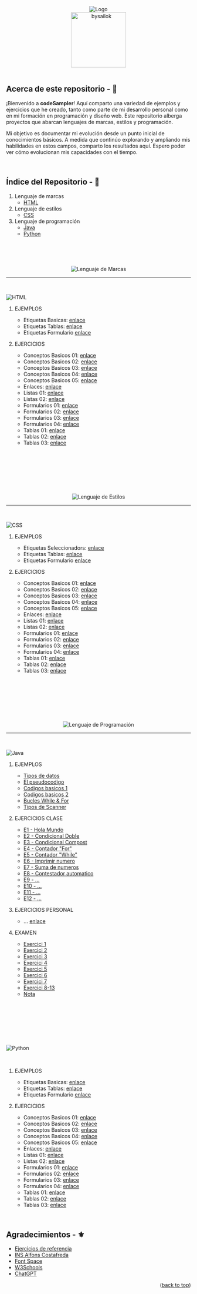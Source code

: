 <!-- LOGO INICIO -->
<section id= "top">
<div align="center">
  <img src="img_readme/codeSampler.png" alt="Logo">
</div>
<div align="center">
   <a href="https://github.com/Sailok25">
    <img src="img_readme/by.png" alt="bysailok" width=150>
    </a>
</div>
</br>

<!-- PRESENTACIÓN DEL REPOSITORIO -->
## Acerca de este repositorio - 👀
<p>¡Bienvenido a <strong>codeSampler</strong>! Aquí comparto una variedad de ejemplos y ejercicios que he creado, tanto como parte de mi desarrollo personal como en mi formación en programación y diseño web. Este repositorio alberga proyectos que abarcan lenguajes de marcas, estilos y programación.</p>
<p>Mi objetivo es documentar mi evolución desde un punto inicial de conocimientos básicos. A medida que continúo explorando y ampliando mis habilidades en estos campos, comparto los resultados aquí. Espero poder ver cómo evolucionan mis capacidades con el tiempo.</p>

</br>

## Índice del Repositorio - 📑
1. Lenguaje de marcas
    * <a href="#HTML">HTML</a>
2. Lenguaje de estilos
    * <a href="#CSS">CSS</a>
3. Lenguaje de programación
    * <a href="#Java">Java</a>
    * <a href="#Python">Python</a>
<br>
<br>
<br>

<p align="center">
  <img src="img_readme/lenguajedemarcas.png" alt="Lenguaje de Marcas">
</p>
<hr>

<br>

<section id= "html">
<p align="left">
  <img src="img_readme/HTML.png" alt="HTML">
</p>


1. EJEMPLOS
    * Etiquetas Basicas: [enlace](https://github.com/Sailok25/codeSampler/blob/main/HTML/ejemplos/Ejemplo1.html)
    * Etiquetas Tablas: [enlace](https://github.com/Sailok25/codeSampler/blob/main/HTML/ejemplos/Ejemplo2.html)
    * Etiquetas Formulario [enlace](https://github.com/Sailok25/codeSampler/blob/main/HTML/ejemplos/Ejemplo3.html)
      
2. EJERCICIOS
    * Conceptos Basicos 01: [enlace](https://github.com/Sailok25/codeSampler/blob/main/HTML/ejercicios/Ejercicio1.html)
    * Conceptos Basicos 02: [enlace](https://github.com/Sailok25/codeSampler/blob/main/HTML/ejercicios/Ejercicio2.html)
    * Conceptos Basicos 03: [enlace](https://github.com/Sailok25/codeSampler/blob/main/HTML/ejercicios/Ejercicio3.html)
    * Conceptos Basicos 04: [enlace](https://github.com/Sailok25/codeSampler/blob/main/HTML/ejercicios/Ejercicio4.html)
    * Conceptos Basicos 05: [enlace](https://github.com/Sailok25/codeSampler/blob/main/HTML/ejercicios/Ejercicio5.html)
    * Enlaces: [enlace](https://github.com/Sailok25/codeSampler/blob/main/HTML/ejercicios/Ejercicio6.html)
    * Listas 01: [enlace](https://github.com/Sailok25/codeSampler/blob/main/HTML/ejercicios/Ejercicio7.html)
    * Listas 02: [enlace](https://github.com/Sailok25/HTML/blob/main/Ejercicio8.html)
    * Formularios 01: [enlace](https://github.com/Sailok25/codeSampler/blob/main/HTML/ejercicios/Ejercicio9.html)
    * Formularios 02: [enlace](https://github.com/Sailok25/codeSampler/blob/main/HTML/ejercicios/Ejercicio10.html)
    * Formularios 03: [enlace](https://github.com/Sailok25/codeSampler/blob/main/HTML/ejercicios/Ejercicio11.html)
    * Formularios 04: [enlace](https://github.com/Sailok25/codeSampler/blob/main/HTML/ejercicios/Ejercicio15.html)
    * Tablas 01: [enlace](https://github.com/Sailok25/codeSampler/blob/main/HTML/ejercicios/Ejercicio12.html)
    * Tablas 02: [enlace](https://github.com/Sailok25/codeSampler/blob/main/HTML/ejercicios/Ejercicio13.html)
    * Tablas 03: [enlace](https://github.com/Sailok25/codeSampler/blob/main/HTML/ejercicios/Ejercicio14.html)

<br>
<br>
<br>
<br>
<br>
<br>

<p align="center">
  <img src="img_readme/lenguajedeestilos.png" alt="Lenguaje de Estilos">
</p>
<hr>

<br>

<section id= "CSS">
<p align="left">
  <img src="img_readme/CSS.png" alt="CSS">
</p>
  
1. EJEMPLOS
    * Etiquetas Seleccionadors: [enlace](https://github.com/Sailok25/HTML/blob/main/Ejemplo1.html)
    * Etiquetas Tablas: [enlace](https://github.com/Sailok25/HTML/blob/main/Ejemplo2.html)
    * Etiquetas Formulario [enlace](https://github.com/Sailok25/HTML/blob/main/Ejemplo3.html)
      
2. EJERCICIOS
    * Conceptos Basicos 01: [enlace](https://github.com/Sailok25/HTML/blob/main/Ejercicio1.html)
    * Conceptos Basicos 02: [enlace](https://github.com/Sailok25/HTML/blob/main/Ejercicio2.html)
    * Conceptos Basicos 03: [enlace](https://github.com/Sailok25/HTML/blob/main/Ejercicio3.html)
    * Conceptos Basicos 04: [enlace](https://github.com/Sailok25/HTML/blob/main/Ejercicio4.html)
    * Conceptos Basicos 05: [enlace](https://github.com/Sailok25/HTML/blob/main/Ejercicio5.html)
    * Enlaces: [enlace](https://github.com/Sailok25/HTML/blob/main/Ejercicio6.html)
    * Listas 01: [enlace](https://github.com/Sailok25/HTML/blob/main/Ejercicio7.html)
    * Listas 02: [enlace](https://github.com/Sailok25/HTML/blob/main/Ejercicio8.html)
    * Formularios 01: [enlace](https://github.com/Sailok25/HTML/blob/main/Ejercicio9.html)
    * Formularios 02: [enlace](https://github.com/Sailok25/HTML/blob/main/Ejercicio10.html)
    * Formularios 03: [enlace](https://github.com/Sailok25/HTML/blob/main/Ejercicio11.html)
    * Formularios 04: [enlace](https://github.com/Sailok25/HTML/blob/main/Ejercicio15.html)
    * Tablas 01: [enlace](https://github.com/Sailok25/HTML/blob/main/Ejercicio12.html)
    * Tablas 02: [enlace](https://github.com/Sailok25/HTML/blob/main/Ejercicio13.html)
    * Tablas 03: [enlace](https://github.com/Sailok25/HTML/blob/main/Ejercicio14.html)

<br>
<br>
<br>
<br>
<br>
<br>

<p align="center">
  <img src="img_readme/lenguajedeprogramacion.png" alt="Lenguaje de Programación">
</p>
<hr>

<br>

<section id= "Java">
<p align="left">
  <img src="img_readme/Java.png" alt="Java">
</p>

1. EJEMPLOS
    * [Tipos de datos](https://github.com/Sailok25/JAVA/blob/main/Ejemplo1.txt)
    * [El pseudocodigo](https://github.com/Sailok25/JAVA/blob/main/Ejemplo2.txt)
    * [Codigos basicos 1](https://github.com/Sailok25/JAVA/blob/main/Ejemplo3.txt)
    * [Codigos basicos 2](https://github.com/Sailok25/JAVA/blob/main/Ejemplo4.txt)
    * [Bucles While & For](https://github.com/Sailok25/JAVA/blob/main/Ejemplo5.txt)
    * [Tipos de Scanner](https://github.com/Sailok25/JAVA/blob/main/Ejemplo6.txt)
      
2. EJERCICIOS CLASE
    * [E1 - Hola Mundo](https://github.com/Sailok25/JAVA/blob/main/eje1.java)
    * [E2 - Condicional Doble](https://github.com/Sailok25/JAVA/blob/main/eje2.java)
    * [E3 - Condicional Compost](https://github.com/Sailok25/JAVA/blob/main/eje3.java)
    * [E4 - Contador "For"](https://github.com/Sailok25/JAVA/blob/main/eje4.java)
    * [E5 - Contador "While"](https://github.com/Sailok25/JAVA/blob/main/eje5.java)
    * [E6 - Imprimir numero](https://github.com/Sailok25/JAVA/blob/main/eje6.java)
    * [E7 - Suma de numeros](https://github.com/Sailok25/JAVA/blob/main/eje7.java)
    * [E8 - Contestador automatico](https://github.com/Sailok25/JAVA/blob/main/eje8.java)
    * [E9 - ...](https://github.com/Sailok25/JAVA/blob/main/eje9.java)
    * [E10 - ...](https://github.com/Sailok25/JAVA/blob/main/eje10.java)
    * [E11 - ...](https://github.com/Sailok25/JAVA/blob/main/eje11.java)
    * [E12 - ...](https://github.com/Sailok25/JAVA/blob/main/eje12.java)
  
3. EJERCICIOS PERSONAL
    * ... [enlace](https://github.com/Sailok25/JAVA/blob/main/Ejercicio1.java)

4. EXAMEN
    * [Exercici 1](https://github.com/Sailok25/JAVA/blob/main/examen/exercicis/src/exercici1.java)
    * [Exercici 2](https://github.com/Sailok25/JAVA/blob/main/examen/exercicis/src/exercici2.java)
    * [Exercici 3](https://github.com/Sailok25/JAVA/blob/main/examen/exercicis/src/exercici3.java)
    * [Exercici 4](https://github.com/Sailok25/JAVA/blob/main/examen/exercicis/src/exercici4.java)
    * [Exercici 5](https://github.com/Sailok25/JAVA/blob/main/examen/exercicis/src/exercici5.java)
    * [Exercici 6](https://github.com/Sailok25/JAVA/blob/main/examen/exercicis/src/exercici6.java)
    * [Exercici 7](https://github.com/Sailok25/JAVA/blob/main/examen/exercicis/src/exercici7.java)
    * [Exercici 8-13](...)
    * [Nota](https://github.com/Sailok25/JAVA/blob/main/examen/exercicis/src/nota.java)

<br>
<br>
<br>
<br>
<br>
<br>

<section id= "Python">
<p align="left">
  <img src="img_readme/Python.png" alt="Python">
</p>

<br>

1. EJEMPLOS
    * Etiquetas Basicas: [enlace](https://github.com/Sailok25/HTML/blob/main/Ejemplo1.html)
    * Etiquetas Tablas: [enlace](https://github.com/Sailok25/HTML/blob/main/Ejemplo2.html)
    * Etiquetas Formulario [enlace](https://github.com/Sailok25/HTML/blob/main/Ejemplo3.html)
      
2. EJERCICIOS
    * Conceptos Basicos 01: [enlace](https://github.com/Sailok25/HTML/blob/main/Ejercicio1.html)
    * Conceptos Basicos 02: [enlace](https://github.com/Sailok25/HTML/blob/main/Ejercicio2.html)
    * Conceptos Basicos 03: [enlace](https://github.com/Sailok25/HTML/blob/main/Ejercicio3.html)
    * Conceptos Basicos 04: [enlace](https://github.com/Sailok25/HTML/blob/main/Ejercicio4.html)
    * Conceptos Basicos 05: [enlace](https://github.com/Sailok25/HTML/blob/main/Ejercicio5.html)
    * Enlaces: [enlace](https://github.com/Sailok25/HTML/blob/main/Ejercicio6.html)
    * Listas 01: [enlace](https://github.com/Sailok25/HTML/blob/main/Ejercicio7.html)
    * Listas 02: [enlace](https://github.com/Sailok25/HTML/blob/main/Ejercicio8.html)
    * Formularios 01: [enlace](https://github.com/Sailok25/HTML/blob/main/Ejercicio9.html)
    * Formularios 02: [enlace](https://github.com/Sailok25/HTML/blob/main/Ejercicio10.html)
    * Formularios 03: [enlace](https://github.com/Sailok25/HTML/blob/main/Ejercicio11.html)
    * Formularios 04: [enlace](https://github.com/Sailok25/HTML/blob/main/Ejercicio15.html)
    * Tablas 01: [enlace](https://github.com/Sailok25/HTML/blob/main/Ejercicio12.html)
    * Tablas 02: [enlace](https://github.com/Sailok25/HTML/blob/main/Ejercicio13.html)
    * Tablas 03: [enlace](https://github.com/Sailok25/HTML/blob/main/Ejercicio14.html)

<br>

## Agradecimientos - ⚜️
* [Ejercicios de referencia](http://desarrolloweb.dlsi.ua.es/libros/html-css/ejercicios)
* [INS Alfons Costafreda](https://www.insalfonscostafreda.cat/)
* [Font Space](https://www.fontspace.com/)
* [W3Schools](https://www.w3schools.com/)
* [ChatGPT](https://chat.openai.com)

<p align="right">(<a href="#top">back to top</a>)</p>
